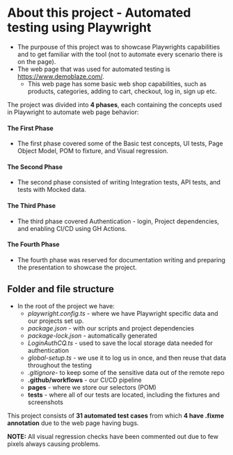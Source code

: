 # About this project - Automated testing using Playwright

- The purpouse of this project was to showcase Playwrights capabilities and to get familiar with the tool (not to automate every scenario there is on the page).
- The web page that was used for automated testing is https://www.demoblaze.com/.
  - This web page has some basic web shop capabilities, such as products, categories, adding to cart, checkout, log in, sign up etc.

The project was divided into **4 phases**, each containing the concepts used in Playwright to automate web page behavior:

#### The First Phase

- The first phase covered some of the Basic test concepts, UI tests, Page Object Model, POM to fixture, and Visual regression.

#### The Second Phase

- The second phase consisted of writing Integration tests, API tests, and tests with Mocked data.

#### The Third Phase

- The third phase covered Authentication - login, Project dependencies, and enabling CI/CD using GH Actions.

#### The Fourth Phase

- The fourth phase was reserved for documentation writing and preparing the presentation to showcase the project.

## Folder and file structure

- In the root of the project we have:
  - _playwright.config.ts_ - where we have Playwright specific data and our projects set up.
  - _package.json_ - with our scripts and project dependencies
  - _package-lock.json_ - automatically generated
  - _LoginAuthCQ.ts_ - used to save the local storage data needed for authentication
  - _global-setup.ts_ - we use it to log us in once, and then reuse that data throughout the testing
  - _.gitignore_- to keep some of the sensitive data out of the remote repo
  - **.github/workflows** - our CI/CD pipeline
  - **pages** - where we store our selectors (POM)
  - **tests** - where all of our tests are located, including the fixtures and screenshots

This project consists of **31 automated test cases** from which **4 have .fixme annotation** due to the web page having bugs.

**NOTE:** All visual regression checks have been commented out due to few pixels always causing problems.
